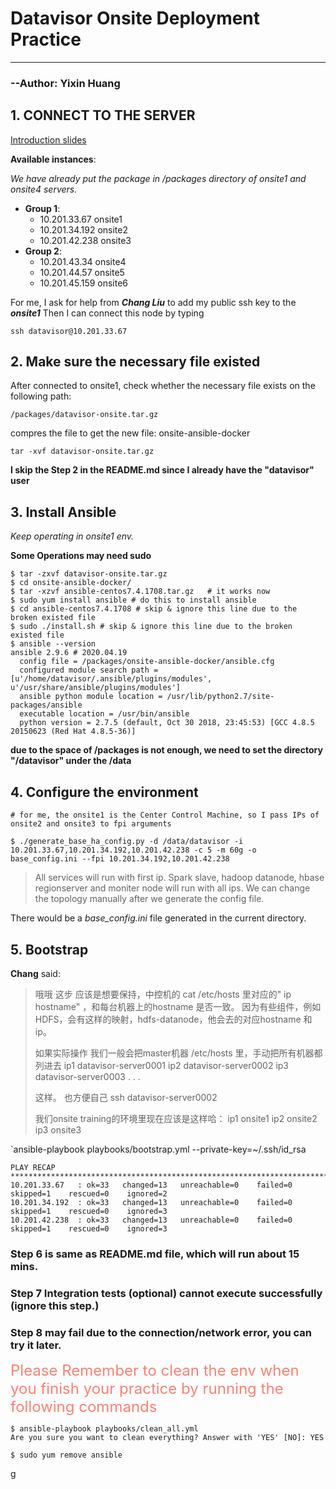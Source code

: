 # Datavisor Onsite Deployment Practice

-----

### 																																		--Author: Yixin Huang

## 1. CONNECT TO THE SERVER

[Introduction slides](https://docs.google.com/presentation/d/1ZjRX0jGhtvvFUkofyI_mGGaSUSlU6-eDZJmGBpMImAo/edit?pli=1#slide=id.g82da3ea189_1_8)

**Available instances**:

*We have already put the package in /packages directory of onsite1 and onsite4 servers.*

- **Group 1**:
  - 10.201.33.67   onsite1
  - 10.201.34.192 onsite2
  - 10.201.42.238 onsite3
- **Group 2**:
  - 10.201.43.34   onsite4
  - 10.201.44.57   onsite5
  - 10.201.45.159 onsite6

For me, I ask for help from ***Chang Liu*** to add my public ssh key to the ***onsite1*** Then I can connect this node by typing

`ssh datavisor@10.201.33.67`

## 2. Make sure the necessary file existed

After connected to onsite1, check whether the necessary file exists on the following path:

 `/packages/datavisor-onsite.tar.gz`

compres the file to get the new file: onsite-ansible-docker

`tar -xvf datavisor-onsite.tar.gz`

**I skip the Step 2 in the README.md since I already have the "datavisor" user**

## 3. Install Ansible

*Keep operating in onsite1 env.*

**Some Operations may need sudo**

```shell
$ tar -zxvf datavisor-onsite.tar.gz
$ cd onsite-ansible-docker/
$ tar -xzvf ansible-centos7.4.1708.tar.gz   # it works now
$ sudo yum install ansible # do this to install ansible
$ cd ansible-centos7.4.1708 # skip & ignore this line due to the broken existed file
$ sudo ./install.sh # skip & ignore this line due to the broken existed file
$ ansible --version
ansible 2.9.6 # 2020.04.19
  config file = /packages/onsite-ansible-docker/ansible.cfg
  configured module search path = [u'/home/datavisor/.ansible/plugins/modules', u'/usr/share/ansible/plugins/modules']
  ansible python module location = /usr/lib/python2.7/site-packages/ansible
  executable location = /usr/bin/ansible
  python version = 2.7.5 (default, Oct 30 2018, 23:45:53) [GCC 4.8.5 20150623 (Red Hat 4.8.5-36)]
```

**due to the space of /packages is not enough, we need to set the directory "/datavisor" under the /data**

## 4. Configure the environment

```shell
# for me, the onsite1 is the Center Control Machine, so I pass IPs of onsite2 and onsite3 to fpi arguments

$ ./generate_base_ha_config.py -d /data/datavisor -i 10.201.33.67,10.201.34.192,10.201.42.238 -c 5 -m 60g -o base_config.ini --fpi 10.201.34.192,10.201.42.238
```

> All services will run with first ip. Spark slave, hadoop datanode, hbase regionserver and moniter node will run with all ips. We can change the topology manually after we generate the config file.

There would be a *base_config.ini* file generated in the current directory.

## 5. Bootstrap

**Chang** said:

>哦哦 这步 应该是想要保持，中控机的 cat /etc/hosts 里对应的" ip  hostname" ，和每台机器上的hostname 是否一致。
>因为有些组件，例如HDFS，会有这样的映射，hdfs-datanode，他会去的对应hostname 和 ip。
>
>如果实际操作 我们一般会把master机器 /etc/hosts 里，手动把所有机器都列进去
>ip1	datavisor-server0001
>ip2 datavisor-server0002
>ip3 datavisor-server0003
>.
>.
>.
>
>这样。
>也方便自己  ssh datavisor-server0002
>
>我们onsite training的环境里现在应该是这样哈：
>ip1	onsite1
>ip2 onsite2
>ip3 onsite3

`ansible-playbook playbooks/bootstrap.yml --private-key=~/.ssh/id_rsa

```shell
PLAY RECAP ***********************************************************************************************
10.201.33.67   : ok=33   changed=13   unreachable=0    failed=0    skipped=1    rescued=0    ignored=2
10.201.34.192  : ok=33   changed=13   unreachable=0    failed=0    skipped=1    rescued=0    ignored=3
10.201.42.238  : ok=33   changed=13   unreachable=0    failed=0    skipped=1    rescued=0    ignored=3
```

### Step 6 is same as README.md file, which will run about 15 mins.

### Step 7 Integration tests (optional) cannot execute successfully (ignore this step.)

### Step 8 may fail due to the connection/network error, you can try it later. 

<font size=5 color=salmon>Please Remember to clean the env when you finish your practice by running the following commands</font>

```shell
$ ansible-playbook playbooks/clean_all.yml
Are you sure you want to clean everything? Answer with 'YES' [NO]: YES

$ sudo yum remove ansible
```

g